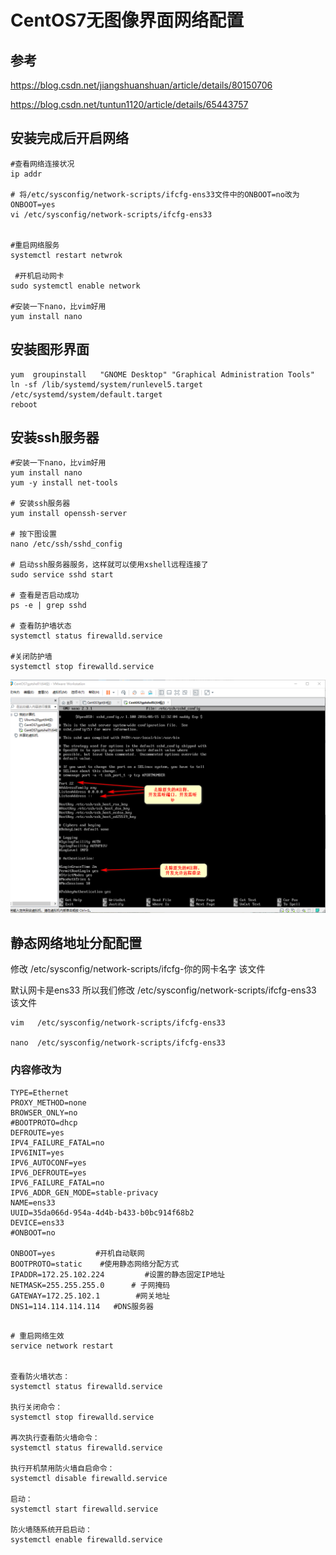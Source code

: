 # CentOS7无图像界面网络配置

## 参考

https://blog.csdn.net/jiangshuanshuan/article/details/80150706

https://blog.csdn.net/tuntun1120/article/details/65443757

## 安装完成后开启网络

```
#查看网络连接状况
ip addr

# 将/etc/sysconfig/network-scripts/ifcfg-ens33文件中的ONBOOT=no改为ONBOOT=yes
vi /etc/sysconfig/network-scripts/ifcfg-ens33


#重启网络服务
systemctl restart netwrok

 #开机启动网卡
sudo systemctl enable network

#安装一下nano，比vim好用
yum install nano
```

## 安装图形界面

```
yum  groupinstall   "GNOME Desktop" "Graphical Administration Tools"
ln -sf /lib/systemd/system/runlevel5.target /etc/systemd/system/default.target
reboot
```

## 安装ssh服务器

```
#安装一下nano，比vim好用
yum install nano
yum -y install net-tools

# 安装ssh服务器
yum install openssh-server

# 按下图设置
nano /etc/ssh/sshd_config

# 启动ssh服务器服务，这样就可以使用xshell远程连接了
sudo service sshd start

# 查看是否启动成功
ps -e | grep sshd

# 查看防护墙状态
systemctl status firewalld.service

#关闭防护墙
systemctl stop firewalld.service
```

![image-20210427114730065](https://raw.githubusercontent.com/yusenyi123/pictures2/master/imgs/20210427114730.png)





## 静态网络地址分配配置

修改       /etc/sysconfig/network-scripts/ifcfg-你的网卡名字  该文件

默认网卡是ens33 所以我们修改  /etc/sysconfig/network-scripts/ifcfg-ens33 该文件

```
vim   /etc/sysconfig/network-scripts/ifcfg-ens33

nano  /etc/sysconfig/network-scripts/ifcfg-ens33
```



### 内容修改为

```
TYPE=Ethernet
PROXY_METHOD=none
BROWSER_ONLY=no
#BOOTPROTO=dhcp
DEFROUTE=yes
IPV4_FAILURE_FATAL=no
IPV6INIT=yes
IPV6_AUTOCONF=yes
IPV6_DEFROUTE=yes
IPV6_FAILURE_FATAL=no
IPV6_ADDR_GEN_MODE=stable-privacy
NAME=ens33
UUID=35da066d-954a-4d4b-b433-b0bc914f68b2
DEVICE=ens33
#ONBOOT=no

ONBOOT=yes         #开机自动联网
BOOTPROTO=static    #使用静态网络分配方式
IPADDR=172.25.102.224         #设置的静态固定IP地址
NETMASK=255.255.255.0      # 子网掩码
GATEWAY=172.25.102.1        #网关地址
DNS1=114.114.114.114   #DNS服务器  
```

```

# 重启网络生效
service network restart


查看防火墙状态： 
systemctl status firewalld.service

执行关闭命令： 
systemctl stop firewalld.service

再次执行查看防火墙命令：
systemctl status firewalld.service

执行开机禁用防火墙自启命令： 
systemctl disable firewalld.service

启动：
systemctl start firewalld.service

防火墙随系统开启启动： 
systemctl enable firewalld.service
```

